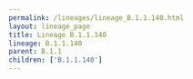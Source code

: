 ```yaml
---
permalink: /lineages/lineage_B.1.1.140.html
layout: lineage_page
title: Lineage B.1.1.140
lineage: B.1.1.140
parent: B.1.1
children: ['B.1.1.140']
---
```

